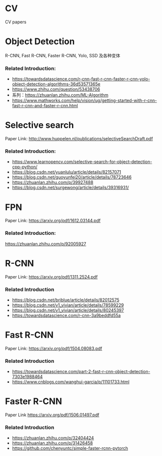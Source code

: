 # CV
CV papers

# Object Detection

R-CNN, Fast R-CNN, Faster R-CNN, Yolo, SSD 及各种变体

### Related Introduction:
- https://towardsdatascience.com/r-cnn-fast-r-cnn-faster-r-cnn-yolo-object-detection-algorithms-36d53571365e
- https://www.zhihu.com/question/53438706
- 系列：https://zhuanlan.zhihu.com/ML-Algorithm
- https://www.mathworks.com/help/vision/ug/getting-started-with-r-cnn-fast-r-cnn-and-faster-r-cnn.html

# Selective search

Paper Link: http://www.huppelen.nl/publications/selectiveSearchDraft.pdf

### Related Introduction:
- https://www.learnopencv.com/selective-search-for-object-detection-cpp-python/
- https://blog.csdn.net/yuanlulu/article/details/82157071
- https://blog.csdn.net/guoyunfei20/article/details/78723646
- https://zhuanlan.zhihu.com/p/39927488
- https://blog.csdn.net/surgewong/article/details/39316931/

# FPN

Paper Link: https://arxiv.org/pdf/1612.03144.pdf

### Related Introduction:
https://zhuanlan.zhihu.com/p/92005927

# R-CNN

Paper Link: https://arxiv.org/pdf/1311.2524.pdf

### Related Introduction
- https://blog.csdn.net/briblue/article/details/82012575
- https://blog.csdn.net/v1_vivian/article/details/78599229
- https://blog.csdn.net/v1_vivian/article/details/80245397
- https://towardsdatascience.com/r-cnn-3a9beddfd55a

# Fast R-CNN

Paper Link: https://arxiv.org/pdf/1504.08083.pdf

### Related Introduction
- https://towardsdatascience.com/part-2-fast-r-cnn-object-detection-7303e1988464
- https://www.cnblogs.com/wanghui-garcia/p/11101733.html

# Faster R-CNN

Paper Link https://arxiv.org/pdf/1506.01497.pdf

### Related Introduction
- https://zhuanlan.zhihu.com/p/32404424
- https://zhuanlan.zhihu.com/p/31426458
- https://github.com/chenyuntc/simple-faster-rcnn-pytorch

